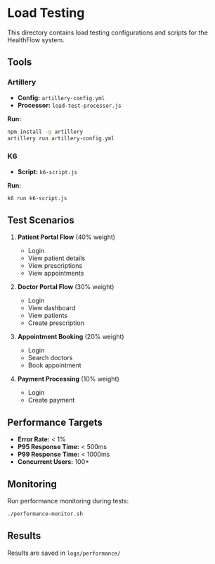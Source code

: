 # Load Testing

This directory contains load testing configurations and scripts for the HealthFlow system.

## Tools

### Artillery
- **Config:** `artillery-config.yml`
- **Processor:** `load-test-processor.js`

**Run:**
```bash
npm install -g artillery
artillery run artillery-config.yml
```

### K6
- **Script:** `k6-script.js`

**Run:**
```bash
k6 run k6-script.js
```

## Test Scenarios

1. **Patient Portal Flow** (40% weight)
   - Login
   - View patient details
   - View prescriptions
   - View appointments

2. **Doctor Portal Flow** (30% weight)
   - Login
   - View dashboard
   - View patients
   - Create prescription

3. **Appointment Booking** (20% weight)
   - Login
   - Search doctors
   - Book appointment

4. **Payment Processing** (10% weight)
   - Login
   - Create payment

## Performance Targets

- **Error Rate:** < 1%
- **P95 Response Time:** < 500ms
- **P99 Response Time:** < 1000ms
- **Concurrent Users:** 100+

## Monitoring

Run performance monitoring during tests:
```bash
./performance-monitor.sh
```

## Results

Results are saved in `logs/performance/`
